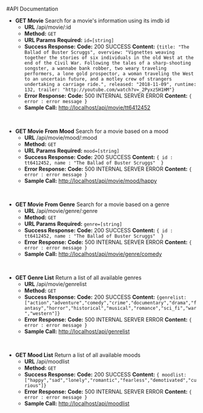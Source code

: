 #API Documentation

* **GET Movie**
    Search for a movie's information using its imdb id
    * **URL**
        /api/movie/:id
    * **Method:**
        `GET`
    *  **URL Params**
        **Required:**
        `id=[string]`
    * **Success Response:**
        **Code:** 200 SUCCESS
        **Content:** `{title: "The Ballad of Buster Scruggs", overview: "Vignettes weaving together the stories of six individuals in the old West at the end of the Civil War. Following the tales of a sharp-shooting songster, a wannabe bank robber, two weary traveling performers, a lone gold prospector, a woman traveling the West to an uncertain future, and a motley crew of strangers undertaking a carriage ride.", released: "2018-11-09", runtime: 132, trailer: "http://youtube.com/watch?v=_2PyxzSH1HM"}`
    * **Error Response:**
        **Code:** 500 INTERNAL SERVER ERROR
        **Content:** `{ error : error message }`
    * **Sample Call:**
        [http://localhost/api/movie/tt6412452](http://localhost/api/movie/tt6412452)

<br/>

* **GET Movie From Mood**
    Search for a movie based on a mood
    * **URL**
        /api/movie/mood/:mood
    * **Method:**
       `GET` 
    *  **URL Params**
        **Required:**
        `mood=[string]`
    * **Success Response:**
        **Code:** 200 SUCCESS
        **Content:** `{ id : tt6412452, name : "The Ballad of Buster Scruggs"  }`
    * **Error Response:**
        **Code:** 500 INTERNAL SERVER ERROR
        **Content:** `{ error : error message }`
    * **Sample Call:**
        [http://localhost/api/movie/mood/happy](http://localhost/api/movie/mood/happy)

<br/>

* **GET Movie From Genre**
    Search for a movie based on a genre
    * **URL**
        /api/movie/genre/:genre
    * **Method:**
        `GET` 
    *  **URL Params** 
    **Required:**
        `genre=[string]`
    * **Success Response:**
        **Code:** 200 SUCCESS
        **Content:** `{ id : tt6412452, name : "The Ballad of Buster Scruggs"  }`
    * **Error Response:**
        **Code:** 500 INTERNAL SERVER ERROR
        **Content:** `{ error : error message }`
    * **Sample Call:**
        [http://localhost/api/movie/genre/comedy](http://localhost/api/movie/genre/comedy)

<br/>

* **GET Genre List**
    Return a list of all available genres
    * **URL**
        /api/movie/genrelist
    * **Method:**
        `GET` 
    * **Success Response:**
        **Code:** 200 SUCCESS
        **Content:** `{genrelist: ["action","adventure","comedy","crime","documentary","drama","fantasy","horror","historical","musical","romance","sci_fi","war","western"]}`
    * **Error Response:**
        **Code:** 500 INTERNAL SERVER ERROR
        **Content:** `{ error : error message }`
    * **Sample Call:**
        [http://localhost/api/genrelist](http://localhost/api/genrelist)

<br/>

* **GET Mood List**
    Return a list of all available moods
    * **URL**
        /api/moodlist
    * **Method:**
        `GET` 
    * **Success Response:**
        **Code:** 200 SUCCESS
        **Content:** `{ moodlist: ["happy","sad","lonely","romantic","fearless","demotivated","curious"]}`
    * **Error Response:**
        **Code:** 500 INTERNAL SERVER ERROR
        **Content:** `{ error : error message }`
    * **Sample Call:**
        [http://localhost/api/moodlist](http://localhost/api/moodlist)